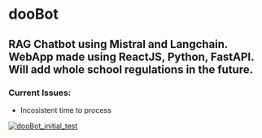 # **dooBot**

## RAG Chatbot using Mistral and Langchain. WebApp made using ReactJS, Python, FastAPI. Will add whole school regulations in the future.

### Current Issues:
- Incosistent time to process

[![dooBot_initial_test](http://img.youtube.com/vi/gAkcMbAetVQ/0.jpg)](http://www.youtube.com/watch?v=gAkcMbAetVQ "dooBot initial test")
